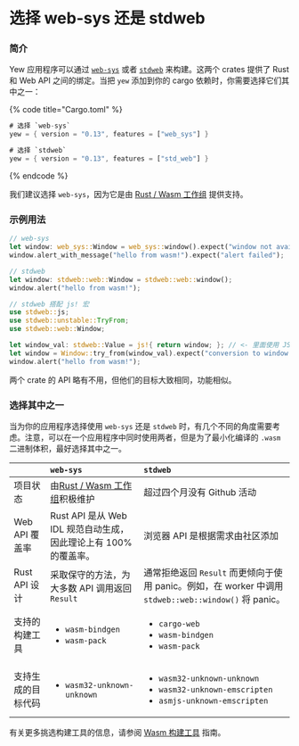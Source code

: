 # 选择 web-sys 还是 stdweb

### 简介

Yew 应用程序可以通过 [`web-sys`](https://docs.rs/web-sys) 或者 [`stdweb`](https://docs.rs/stdweb) 来构建。这两个 crates 提供了 Rust 和 Web API 之间的绑定。当把 `yew` 添加到你的 cargo 依赖时，你需要选择它们其中之一：

{% code title="Cargo.toml" %}
```rust
# 选择 `web-sys`
yew = { version = "0.13", features = ["web_sys"] }

# 选择 `stdweb`
yew = { version = "0.13", features = ["std_web"] }
```
{% endcode %}

我们建议选择 `web-sys`，因为它是由 [Rust / Wasm 工作组](https://rustwasm.github.io/) 提供支持。

### 示例用法

```rust
// web-sys
let window: web_sys::Window = web_sys::window().expect("window not available");
window.alert_with_message("hello from wasm!").expect("alert failed");

// stdweb
let window: stdweb::web::Window = stdweb::web::window();
window.alert("hello from wasm!");

// stdweb 搭配 js! 宏
use stdweb::js;
use stdweb::unstable::TryFrom;
use stdweb::web::Window;

let window_val: stdweb::Value = js!{ return window; }; // <- 里面使用 JS 语法
let window = Window::try_from(window_val).expect("conversion to window failed");
window.alert("hello from wasm!");
```

两个 crate 的 API 略有不用，但他们的目标大致相同，功能相似。

### 选择其中之一

当为你的应用程序选择使用 `web-sys` 还是 `stdweb` 时，有几个不同的角度需要考虑。注意，可以在一个应用程序中同时使用两者，但是为了最小化编译的 `.wasm` 二进制体积，最好选择其中之一。


<table>
  <thead>
    <tr>
      <th style="text-align:left"></th>
      <th style="text-align:left"><code>web-sys</code>
      </th>
      <th style="text-align:left"><code>stdweb</code>
      </th>
    </tr>
  </thead>
  <tbody>
    <tr>
      <td style="text-align:left">项目状态</td>
      <td style="text-align:left">由<a href="https://rustwasm.github.io/">Rust / Wasm 工作组</a>积极维护
      </td>
      <td style="text-align:left">超过四个月没有 Github 活动</td>
    </tr>
    <tr>
      <td style="text-align:left">Web API 覆盖率</td>
      <td style="text-align:left">Rust API 是从 Web IDL 规范自动生成，因此理论上有 100% 的覆盖率。</td>
      <td style="text-align:left">浏览器 API 是根据需求由社区添加</td>
    </tr>
    <tr>
      <td style="text-align:left">Rust API 设计</td>
      <td style="text-align:left">采取保守的方法，为大多数 API 调用返回 <code>Result</code></td>
      <td style="text-align:left">通常拒绝返回 <code>Result</code> 而更倾向于使用 panic。例如，在 worker 中调用 <code>stdweb::web::window()</code> 将 panic。</td>
    </tr>
    <tr>
      <td style="text-align:left">支持的构建工具</td>
      <td style="text-align:left">
        <ul>
          <li><code>wasm-bindgen</code>
          </li>
          <li><code>wasm-pack</code>
          </li>
        </ul>
      </td>
      <td style="text-align:left">
        <ul>
          <li><code>cargo-web</code>
          </li>
          <li><code>wasm-bindgen</code>
          </li>
          <li><code>wasm-pack</code>
          </li>
        </ul>
      </td>
    </tr>
    <tr>
      <td style="text-align:left">支持生成的目标代码</td>
      <td style="text-align:left">
        <ul>
          <li><code>wasm32-unknown-unknown</code>
          </li>
        </ul>
      </td>
      <td style="text-align:left">
        <ul>
          <li><code>wasm32-unknown-unknown</code>
          </li>
          <li><code>wasm32-unknown-emscripten</code>
          </li>
          <li><code>asmjs-unknown-emscripten</code>
          </li>
        </ul>
      </td>
    </tr>
  </tbody>
</table>

有关更多挑选构建工具的信息，请参阅 [Wasm 构建工具](project-setup/#wasm-build-tools) 指南。
